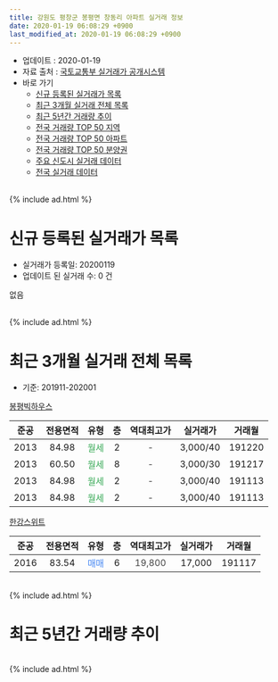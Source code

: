 ```yaml
---
title: 강원도 평창군 봉평면 창동리 아파트 실거래 정보
date: 2020-01-19 06:08:29 +0900
last_modified_at: 2020-01-19 06:08:29 +0900
---
```


* 업데이트 : 2020-01-19
* 자료 출처 : [국토교통부 실거래가 공개시스템](http://rt.molit.go.kr)
* 바로 가기
    * [신규 등록된 실거래가 목록](#신규-등록된-실거래가-목록)
    * [최근 3개월 실거래 전체 목록](#최근-3개월-실거래-전체-목록)
    * [최근 5년간 거래량 추이](#최근-5년간-거래량-추이)
    * [전국 거래량 TOP 50 지역](https://apt-info.github.io/apt-trade-info/최근-3개월-전국에서-가장-거래가-많이-발생한-지역)
    * [전국 거래량 TOP 50 아파트](https://apt-info.github.io/apt-trade-info/최근-3개월-전국에서-가장-거래가-많이-발생한-아파트)
    * [전국 거래량 TOP 50 분양권](https://apt-info.github.io/apt-trade-info/최근-3개월-전국에서-가장-거래가-많이-발생한-분양권)
    * [주요 신도시 실거래 데이터](https://apt-info.github.io/apt-trade-info/주요-신도시)
    * [전국 실거래 데이터](https://apt-info.github.io/apt-trade-info/전국)
<br>
{% include ad.html %}
<br>

# 신규 등록된 실거래가 목록
* 실거래가 등록일: 20200119
* 업데이트 된 실거래 수: 0 건

없음

<br>
{% include ad.html %}
<br>

# 최근 3개월 실거래 전체 목록
* 기준: 201911-202001


[봉평빅하우스](https://search.naver.com/search.naver?query=%EA%B0%95%EC%9B%90%EB%8F%84+%ED%8F%89%EC%B0%BD%EA%B5%B0+%EB%B4%89%ED%8F%89%EB%A9%B4+%EC%B0%BD%EB%8F%99%EB%A6%AC+%EB%B4%89%ED%8F%89%EB%B9%85%ED%95%98%EC%9A%B0%EC%8A%A4)

|준공|전용면적|유형|층|역대최고가|실거래가|거래월|
|:---:|:---:|:---:|:---:|:---:|:---:|:---:|
|2013|84.98|<span style="color:#34a853">월세</span>|2|<span style="color:#444444">-</span>|3,000/40|191220|
|2013|60.50|<span style="color:#34a853">월세</span>|8|<span style="color:#444444">-</span>|3,000/30|191217|
|2013|84.98|<span style="color:#34a853">월세</span>|2|<span style="color:#444444">-</span>|3,000/40|191113|
|2013|84.98|<span style="color:#34a853">월세</span>|2|<span style="color:#444444">-</span>|3,000/40|191113|

[한강스위트](https://search.naver.com/search.naver?query=%EA%B0%95%EC%9B%90%EB%8F%84+%ED%8F%89%EC%B0%BD%EA%B5%B0+%EB%B4%89%ED%8F%89%EB%A9%B4+%EC%B0%BD%EB%8F%99%EB%A6%AC+%ED%95%9C%EA%B0%95%EC%8A%A4%EC%9C%84%ED%8A%B8)

|준공|전용면적|유형|층|역대최고가|실거래가|거래월|
|:---:|:---:|:---:|:---:|:---:|:---:|:---:|
|2016|83.54|<span style="color:#4285f3">매매</span>|6|<span style="color:#444444">19,800</span>|17,000|191117|


<br>
{% include ad.html %}
<br>

# 최근 5년간 거래량 추이


<div style="width:100%;">
    <canvas id="deal_progress" height="200"></canvas>
</div>

<script>
new Chart(document.getElementById("deal_progress"), {
    type: 'line',
    data: {
        labels: ['201501','201502','201503','201504','201505','201506','201507','201508','201509','201510','201511','201512','201601','201602','201603','201604','201605','201606','201607','201608','201609','201610','201611','201612','201701','201702','201703','201704','201705','201706','201707','201708','201709','201710','201711','201712','201801','201802','201803','201804','201805','201806','201807','201808','201809','201810','201811','201812','201901','201902','201903','201904','201905','201906','201907','201908','201909','201910','201911','201912','202001'],
        datasets: [{
            label: '매매',
            pointRadius: 1,
            data: [0, 1, 0, 1, 1, 9, 0, 2, 0, 0, 0, 0, 0, 1, 1, 0, 0, 0, 0, 1, 1, 0, 3, 1, 1, 0, 0, 1, 1, 0, 1, 2, 0, 1, 6, 2, 0, 0, 2, 2, 1, 3, 0, 0, 0, 1, 1, 4, 3, 2, 2, 2, 6, 0, 0, 0, 2, 1, 1, 0, 0],
            borderColor: "rgba(255, 201, 14, 1)",
            backgroundColor: "rgba(255, 201, 14, 0.5)",
            fill: false,
            lineTension: 0
        },{
            label: '전월세',
            pointRadius: 1,
            data: [1, 5, 2, 1, 1, 0, 0, 2, 5, 1, 3, 2, 0, 2, 1, 2, 1, 0, 0, 0, 0, 0, 0, 0, 3, 0, 1, 0, 0, 0, 0, 1, 1, 2, 0, 1, 0, 1, 0, 0, 0, 0, 0, 0, 0, 0, 1, 0, 0, 1, 1, 1, 0, 2, 2, 0, 0, 1, 2, 2, 0],
            borderColor: "rgba(0, 141, 185, 1)",
            backgroundColor: "rgba(0, 141, 185, 0.5)",
            fill: false,
            lineTension: 0
        }
        ]
    },
    options: {
        responsive: true,
        title: {
            display: false
        },
        tooltips: {
            mode: 'index',
            intersect: false
        },
        hover: {
            mode: 'nearest',
            intersect: true
        },
        scales: {
            xAxes: [{
                display: true,
                scaleLabel: {
                    display: true,
                    labelString: '년/월'
                }
            }],
            yAxes: [{
                display: true,
                ticks: {
                    suggestedMin: 0,
                },
                scaleLabel: {
                    display: true,
                    labelString: '실거래 수'
                }
            }]
        }
    }
});

</script>


<br>
{% include ad.html %}
<br>

